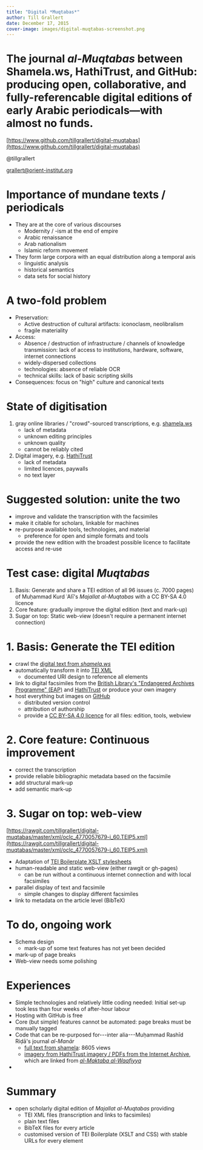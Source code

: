 ```yaml
---
title: "Digital *Muqtabas*"
author: Till Grallert
date: December 17, 2015
cover-image: images/digital-muqtabas-screenshot.png
---
```


# The journal *al-Muqtabas* between Shamela.ws, HathiTrust, and GitHub: producing open, collaborative, and fully-referencable digital editions of early Arabic periodicals—with almost no funds.

[https://www.github.com/tillgrallert/digital-muqtabas](https://www.github.com/tillgrallert/digital-muqtabas)

@tillgrallert

<grallert@orient-institut.org>

# Importance of mundane texts / periodicals

- They are at the core of various discourses
    + Modernity / -ism at the end of empire
    + Arabic renaissance
    + Arab nationalism
    + Islamic reform movement
- They form large corpora with an equal distribution along a temporal axis
    + linguistic analysis
    + historical semantics
    + data sets for social history

# A two-fold problem

- Preservation: 
    + Active destruction of cultural artifacts: iconoclasm, neolibralism
    + fragile materiality
- Access:
    + Absence / destruction of infrastructure / channels of knowledge transmission: lack of access to institutions, hardware, software, internet connections
    + widely-dispersed collections
    + technologies: absence of reliable OCR
    + technical skills: lack of basic scripting skills
- Consequences: focus on "high" culture and canonical texts

# State of digitisation

1. gray online libraries / "crowd"-sourced transcriptions, e.g. [shamela.ws](http://shamela.ws/index.php/book/26523)
    + lack of metadata
    + unknown editing principles
    + unknown quality
    + cannot be reliably cited 
2. Digital imagery, e.g. [HathiTrust](http://catalog.hathitrust.org/Record/100658549)
    + lack of metadata
    + limited licences, paywalls
    + no text layer

# Suggested solution: unite the two

- improve and validate the transcription with the facsimiles
- make it citable for scholars, linkable for machines
- re-purpose available tools, technologies, and material
    - preference for open and simple formats and tools
- provide the new edition with the broadest possible licence to facilitate access and re-use 


# Test case: digital *Muqtabas*

1. Basis: Generate and share a TEI edition of all 96 issues (c. 7000 pages) of Muḥammad Kurd ʿAlī's *Majallat al-Muqtabas* with a CC BY-SA 4.0 licence
2. Core feature: gradually improve the digital edition (text and mark-up)
3. Sugar on top: Static web-view (doesn't require a permanent internet connection)


# 1. Basis: Generate the TEI edition

- crawl the [digital text from *shamela.ws*](http://shamela.ws/index.php/book/26523)
- automatically transform it into [TEI XML](http://www.tei-c.org)
    + documented URI design to reference all elements
- link to digital facsimiles from the [British Library's "Endangered Archives Programme" (EAP)](http://eap.bl.uk/database/overview_project.a4d?projID=EAP119;r=63) and [HathiTrust](http://catalog.hathitrust.org/Record/100658549) or produce your own imagery
- host everything but images on [GitHub](https://www.github.com)
    + distributed version control
    + attribution of authorship
    + provide a [CC BY-SA 4.0 licence](http://creativecommons.org/licenses/by-sa/4.0/) for all files: edition, tools, webview

# 2. Core feature: Continuous improvement

- correct the transcription
- provide reliable bibliographic metadata based on the facsimile
- add structural mark-up
- add semantic mark-up

# 3. Sugar on top: web-view

[https://rawgit.com/tillgrallert/digital-muqtabas/master/xml/oclc_4770057679-i_60.TEIP5.xml](https://rawgit.com/tillgrallert/digital-muqtabas/master/xml/oclc_4770057679-i_60.TEIP5.xml)

- Adaptation of [TEI Boilerplate XSLT stylesheets](http://dcl.slis.indiana.edu/teibp/)
- human-readable and static web-view (either rawgit or gh-pages)
    + can be run without a continuous internet connection and with local facsimiles
- parallel display of text and facsimile
    + simple changes to display different facsimiles
- link to metadata on the article level (BibTeX)

# To do, ongoing work

- Schema design
    + mark-up of some text features has not yet been decided
- mark-up of page breaks
- Web-view needs some polishing

# Experiences

- Simple technologies and relatively little coding needed: Initial set-up took less than four weeks of after-hour labour
- Hosting with GitHub is free
- Core (but simple) features cannot be automated: page breaks must be manually tagged
- Code that can be re-purposed for---inter alia---Muḥammad Rashīd Riḍā's journal *al-Manār* 
    + [full text from shamela](http://shamela.ws/index.php/book/6947): 8605 views
    + [imagery from HathiTrust](http://catalog.hathitrust.org/Record/008882663),[imagery / PDFs from the Internet Archive](https://archive.org/details/almanaralmanar), which are linked from [*al-Maktaba al-Waqfiyya*](http://waqfeya.com/book.php?bid=7374)
- 

# Summary

- open scholarly digital edition of *Majallat al-Muqtabas* providing
    + TEI XML files (transcription and links to facsimiles)
    + plain text files
    + BibTeX files for every article
    + customised version of TEI Boilerplate (XSLT and CSS) with stable URLs for every element
